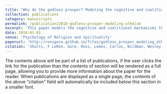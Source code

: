 ```yaml
---
title: "Why do the godless prosper? Modeling the cognitive and coalitional mechanisms that promote atheism"
collection: publications
category: manuscripts
permalink: /publication/2018-godless-prosper-modeling-atheism
excerpt: 'This paper models the cognitive and coalitional mechanisms that promote atheism, exploring why non-religious individuals may prosper.'
date: 2018-01-01
venue: 'Psychology of Religion and Spirituality'
paperurl: 'http://rossgore.github.io/files/godless_prosper_modeling_atheism.pdf'
citation: 'Shults, F LeRon, Gore, Ross, Lemos, Carlos, Wildman, Wesley J. (2018). "Why do the godless prosper? Modeling the cognitive and coalitional mechanisms that promote atheism." <i>Psychology of Religion and Spirituality</i>. 10(3), 218.'
---
```

The contents above will be part of a list of publications, if the user clicks the link for the publication than the contents of section will be rendered as a full page, allowing you to provide more information about the paper for the reader. When publications are displayed as a single page, the contents of the above "citation" field will automatically be included below this section in a smaller font.
